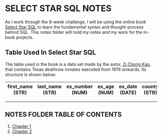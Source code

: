 # SELECT STAR SQL NOTES

As I work through the 8-week challenge, I will be using the online book [Select Star SQL](https://selectstarsql.com/) to learn the fundamental syntax and thought-process behind SQL. This notes folder will hold my notes and my work for the in-book projects. 

## Table Used In Select Star SQL
The table used in the book is a data set made by the autor, [Zi Chong Kao](https://kaomorphism.com/), that contains Texas deathrow inmates executed from 1976 onwards. Its structure is shown below:

| first_name (STR) | last_name (STR) | ex_number (NUM) | ex_age (NUM) | ex_date (DATE) | county (STR) | last_statement (STR) | 
|------------------|-----------------|-----------------|--------------|----------------|--------------|----------------------|

---
## NOTES FOLDER TABLE OF CONTENTS
1. [Chapter 1](https://github.com/r0hankrishnan/8-week-sql/blob/main/Notes/Chapter-1.md)
2. [Chapter 2](https://github.com/r0hankrishnan/8-week-sql/blob/main/Notes/Chapter-2.md)
